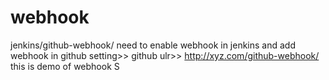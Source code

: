 # webhook
jenkins/github-webhook/
need to enable webhook in jenkins 
and add webhook in github 
setting>> github ulr>> http://xyz.com/github-webhook/
this is demo of webhook
S

